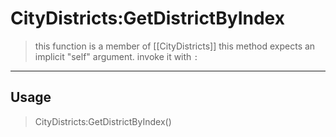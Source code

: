 # CityDistricts:GetDistrictByIndex
> this function is a member of [[CityDistricts]]
> this method expects an implicit "self" argument. invoke it with `:`
-----
## Usage
> CityDistricts:GetDistrictByIndex()
